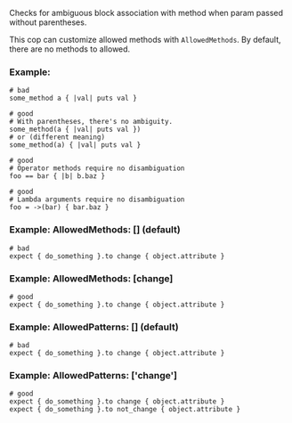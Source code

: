 Checks for ambiguous block association with method
when param passed without parentheses.

This cop can customize allowed methods with `AllowedMethods`.
By default, there are no methods to allowed.

### Example:

    # bad
    some_method a { |val| puts val }

    # good
    # With parentheses, there's no ambiguity.
    some_method(a { |val| puts val })
    # or (different meaning)
    some_method(a) { |val| puts val }

    # good
    # Operator methods require no disambiguation
    foo == bar { |b| b.baz }

    # good
    # Lambda arguments require no disambiguation
    foo = ->(bar) { bar.baz }

### Example: AllowedMethods: [] (default)

    # bad
    expect { do_something }.to change { object.attribute }

### Example: AllowedMethods: [change]

    # good
    expect { do_something }.to change { object.attribute }

### Example: AllowedPatterns: [] (default)

    # bad
    expect { do_something }.to change { object.attribute }

### Example: AllowedPatterns: ['change']

    # good
    expect { do_something }.to change { object.attribute }
    expect { do_something }.to not_change { object.attribute }
